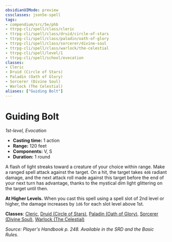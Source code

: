 ```yaml
---
obsidianUIMode: preview
cssclasses: json5e-spell
tags:
- compendium/src/5e/phb
- ttrpg-cli/spell/class/cleric
- ttrpg-cli/spell/class/druid/circle-of-stars
- ttrpg-cli/spell/class/paladin/oath-of-glory
- ttrpg-cli/spell/class/sorcerer/divine-soul
- ttrpg-cli/spell/class/warlock/the-celestial
- ttrpg-cli/spell/level/1
- ttrpg-cli/spell/school/evocation
classes:
- Cleric
- Druid (Circle of Stars)
- Paladin (Oath of Glory)
- Sorcerer (Divine Soul)
- Warlock (The Celestial)
aliases: ["Guiding Bolt"]
---
```

# Guiding Bolt
*1st-level, Evocation*  

- **Casting time:** 1 action
- **Range:** 120 feet
- **Components:** V, S
- **Duration:** 1 round

A flash of light streaks toward a creature of your choice within range. Make a ranged spell attack against the target. On a hit, the target takes `4d6` radiant damage, and the next attack roll made against this target before the end of your next turn has advantage, thanks to the mystical dim light glittering on the target until then.

**At Higher Levels.** When you cast this spell using a spell slot of 2nd level or higher, the damage increases by `1d6` for each slot level above 1st.

**Classes**: [Cleric](/3-Mechanics/CLI/classes/cleric.md), [Druid (Circle of Stars)](/3-Mechanics/CLI/classes/druid-circle-of-stars-tce.md), [Paladin (Oath of Glory)](/3-Mechanics/CLI/classes/paladin-oath-of-glory-tce.md), [Sorcerer (Divine Soul)](/3-Mechanics/CLI/classes/sorcerer-divine-soul-xge.md), [Warlock (The Celestial)](/3-Mechanics/CLI/classes/warlock-the-celestial-xge.md)

*Source: Player's Handbook p. 248. Available in the SRD and the Basic Rules.*
